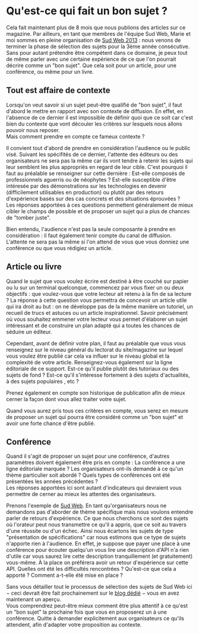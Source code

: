 # Qu'est-ce qui fait un bon sujet ?

Cela fait maintenant plus de 8 mois que nous publions des articles sur ce magazine. Par ailleurs, en tant que membres de l'équipe Sud Web, Marie et moi sommes en pleine organisation de [Sud Web 2013](http://sudweb.fr/2013) : nous venons de terminer la phase de sélection des sujets pour la 3ème année consécutive.  
Sans pour autant prétendre être compétent dans ce domaine, je peux tout de même parler avec une certaine expérience de ce que l'on pourrait décrire comme un "bon sujet". Que cela soit pour un article, pour une conférence, ou même pour un livre.


## Tout est affaire de contexte

Lorsqu'on veut savoir si un sujet peut-être qualifié de "bon sujet", il faut d'abord le mettre en rapport avec son contexte de diffusion. En effet, en l'absence de ce dernier il est impossible de définir quoi que ce soit car c'est bien du contexte que vont découler les critères sur lesquels nous allons pouvoir nous reposer.  
Mais comment prendre en compte ce fameux contexte ?

Il convient tout d'abord de prendre en considération l'audience ou le public visé. Suivant les spécifités de ce dernier, l'attente des éditeurs ou des organisateurs ne sera pas la même car ils vont tendre à retenir les sujets qui leur semblent les plus appropriés en regard de leur cible. C'est pourquoi il faut au préalable se renseigner sur cette dernière : Est-elle composés de professionnels aguerris ou de néophytes ? Est-elle susceptible d'être intéresée par des démonstrations sur les technologies en devenir (difficilement utilisables en production) ou plutôt par des retours d'expérience basés sur des cas concrets et des situations éprouvées ?  
Les réponses apportées à ces questions permettent généralement de mieux cibler le champs de possible et de proposer un sujet qui a plus de chances de "tomber juste".

Bien entendu, l'audience n'est pas la seule composante à prendre en  considération : il faut également tenir compte du canal de diffusion. L'attente ne sera pas la même si l'on attend de vous que vous donniez une conférence ou que vous rédigiez un article.


## Article ou livre

Quand le sujet que vous voulez écrire est destiné à être couché sur papier ou lu sur un terminal quelconque, commencez par vous fixer un ou deux objectifs : que voulez-vous que votre lecteur ait retenu à la fin de sa lecture ? La réponse à cette question vous permettra de concevoir un article utile qui ira droit au but : on ne développe pas de la même manière un tutoriel, un recueil de trucs et astuces ou un article inspirationnel. Savoir précisément où vous souhaitez emmener votre lecteur vous permet d'élaborer un sujet intéressant et de construire un plan adapté qui a toutes les chances de séduire un éditeur.

Cependant, avant de définir votre plan, il faut au préalable que vous vous renseignez sur le niveau général du lectorat du site/magazine sur lequel vous voulez être publié car cela va influer sur le niveau global et la complexité de votre article. Renseignez-vous également sur la ligne éditoriale de ce support. Est-ce qu'il publie plutôt des tutoriaux ou des sujets de fond ? Est-ce qu'il s'intéresse fortement à des sujets d'actualités, à des sujets populaires , etc ?

Prenez également en compte son historique de publication afin de mieux cerner la façon dont vous allez traiter votre sujet.

Quand vous aurez pris tous ces critères en compte, vous serez en mesure de proposer un sujet qui pourra être considéré comme un "bon sujet" et avoir une forte chance d'être publié.


## Conférence

Quand il s'agit de proposer un sujet pour une conférence, d'autres paramètres doivent également être pris en compte : La conférence a une ligne éditoriale marquée ? Les organisateurs ont-ils demandé à ce qu'un thème particulier soit abordé ? Quels types de conférences ont été présentées les années précédentes ?  
Les réponses apportées ici sont autant d'indicateurs qui devraient vous permettre de cerner au mieux les attentes des organisateurs.

Prenons l'exemple de [Sud Web](http://sudweb.fr). En tant qu'organisateurs nous ne demandons pas d'aborder de thème spécifique mais nous voulons entendre parler de retours d'expérience. Ce que nous cherchons ce sont des sujets où l'orateur peut nous transmettre ce qu'il a appris, que ce soit au travers d'une réussite ou d'un échec. Ainsi nous écartons les sujets de type "présentation de spécifications" car nous estimons que ce type de sujets n'apporte rien à l'audience. En effet, je suppose que payer une place à une conférence pour écouter quelqu'un vous lire une description d'API n'a rien d'utile car vous saurez lire cette description tranquillement (et gratuitement) vous-même. À la place on préférera avoir un retour d'expérience sur cette API. Quelles ont été les difficultés rencontrées ? Qu'est-ce que cela a apporté ? Comment a-t-elle été mise en place ?

Sans vous détailler tout le processus de sélection des sujets de Sud Web ici − ceci devrait être fait prochainement sur le [blog dédié](http://sudweb.fr/blog/) − vous en avez maintenant un aperçu.  
Vous comprendrez peut-être mieux comment être plus attentif à ce qu'est un "bon sujet" la prochaine fois que vous en proposerez un à une conférence. Quitte à demander explicitement aux organisateurs ce qu'ils attendent, afin d'adapter votre proposition au contexte.

